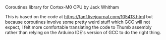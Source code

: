 Coroutines library for Cortex-M0 CPU by Jack Whitham

This is based on the code at https://fanf.livejournal.com/105413.html
but because coroutines involve some pretty weird stuff which GCC
will not expect, I felt more comfortable translating the code to Thumb
assembly rather than relying on the Arduino IDE's version of GCC to
do the right thing.


